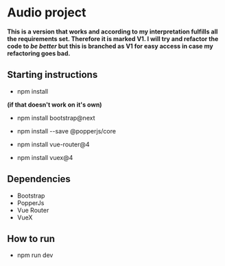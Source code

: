# Audio project

**This is a version that works and according to my interpretation fulfills all the requirements set. Therefore it is marked V1. I will try and refactor the code to *be better* but this is branched as V1 for easy access in case my refactoring goes bad.**

## Starting instructions

* npm install

**(if that doesn't work on it's own)**

* npm install bootstrap@next

* npm install --save @popperjs/core

* npm install vue-router@4

* npm install vuex@4

## Dependencies
* Bootstrap
* PopperJs
* Vue Router
* VueX

## How to run
* npm run dev
